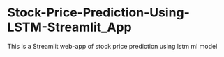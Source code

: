 # Stock-Price-Prediction-Using-LSTM-Streamlit_App
This is a Streamlit web-app of stock price prediction using lstm ml model
